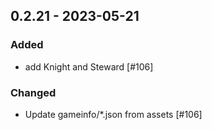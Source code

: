 ## 0.2.21 - 2023-05-21

### Added

* add Knight and Steward [#106]
### Changed

* Update gameinfo/*.json from assets [#106]